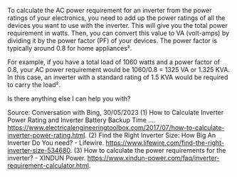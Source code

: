 To calculate the AC power requirement for an inverter from the power ratings of your electronics, you need to add up the power ratings of all the devices you want to use with the inverter. This will give you the total power requirement in watts. Then, you can convert this value to VA (volt-amps) by dividing it by the power factor (PF) of your devices. The power factor is typically around 0.8 for home appliances².

For example, if you have a total load of 1060 watts and a power factor of 0.8, your AC power requirement would be 1060/0.8 = 1325 VA or 1.325 KVA. In this case, an inverter with a standard rating of 1.5 KVA would be required to carry the load².

Is there anything else I can help you with?

Source: Conversation with Bing, 30/05/2023
(1) How to Calculate Inverter Power Rating and Inverter Battery Backup Time .... https://www.electricalengineeringtoolbox.com/2017/07/how-to-calculate-inverter-power-rating.html.
(2) Find the Right Inverter Size: How Big An Inverter Do You need? - Lifewire. https://www.lifewire.com/find-the-right-inverter-size-534680.
(3) How to calculate the power requirements for the inverter? - XINDUN Power. https://www.xindun-power.com/faq/inverter-requirement-calculator.html.